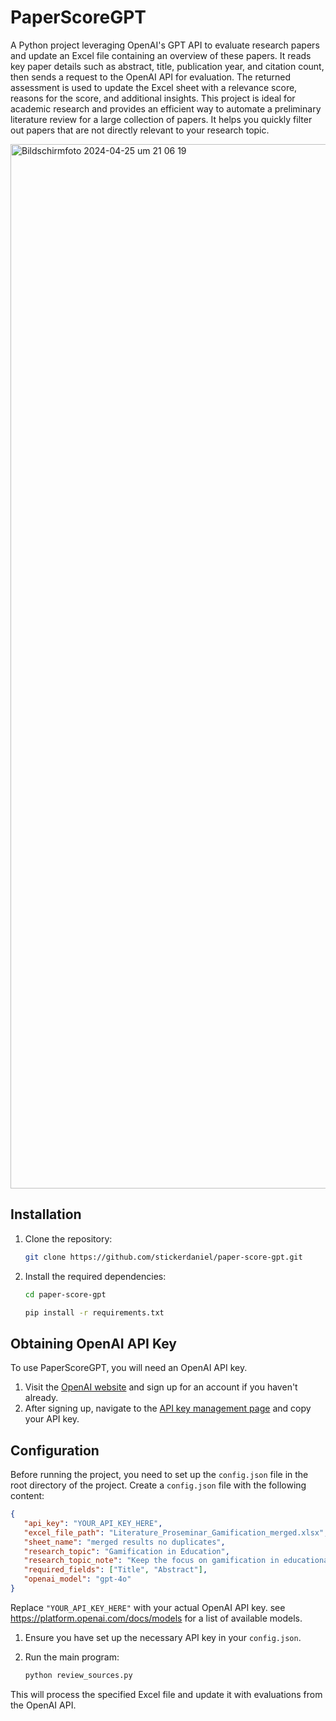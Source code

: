 
# PaperScoreGPT

A Python project leveraging OpenAI's GPT API to evaluate research papers and update an Excel file containing an overview of these papers. It reads key paper details such as abstract, title, publication year, and citation count, then sends a request to the OpenAI API for evaluation. The returned assessment is used to update the Excel sheet with a relevance score, reasons for the score, and additional insights. This project is ideal for academic research and provides an efficient way to automate a preliminary literature review for a large collection of papers. It helps you quickly filter out papers that are not directly relevant to your research topic.

<img width="1671" alt="Bildschirmfoto 2024-04-25 um 21 06 19" src="https://github.com/stickerdaniel/paper-score-gpt/assets/63877413/bc7144aa-88bb-42b1-a6ab-2c808f9270cc">

## Installation

1. Clone the repository:

   ```bash
   git clone https://github.com/stickerdaniel/paper-score-gpt.git
   ```

2. Install the required dependencies:

   ```bash
   cd paper-score-gpt
   ```
   ```bash
   pip install -r requirements.txt
   ```

## Obtaining OpenAI API Key

To use PaperScoreGPT, you will need an OpenAI API key.

1. Visit the [OpenAI website](https://www.openai.com/) and sign up for an account if you haven't already.
2. After signing up, navigate to the [API key management page](https://platform.openai.com/api-keys) and copy your API key.

## Configuration

Before running the project, you need to set up the `config.json` file in the root directory of the project. Create a `config.json` file with the following content:

```json
{
   "api_key": "YOUR_API_KEY_HERE",
   "excel_file_path": "Literature_Proseminar_Gamification_merged.xlsx",
   "sheet_name": "merged results no duplicates",
   "research_topic": "Gamification in Education",
   "research_topic_note": "Keep the focus on gamification in educational contexts.",
   "required_fields": ["Title", "Abstract"],
   "openai_model": "gpt-4o"
}
```

Replace `"YOUR_API_KEY_HERE"` with your actual OpenAI API key. see https://platform.openai.com/docs/models for a list of available models.

1. Ensure you have set up the necessary API key in your `config.json`.

2. Run the main program:

   ```bash
   python review_sources.py
   ```

This will process the specified Excel file and update it with evaluations from the OpenAI API.
